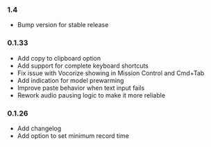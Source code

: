 ### 1.4
- Bump version for stable release

### 0.1.33
- Add copy to clipboard option
- Add support for complete keyboard shortcuts
- Fix issue with Vocorize showing in Mission Control and Cmd+Tab
- Add indication for model prewarming
- Improve paste behavior when text input fails
- Rework audio pausing logic to make it more reliable

### 0.1.26
- Add changelog
- Add option to set minimum record time
